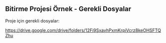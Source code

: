 ## Bitirme Projesi Örnek - Gerekli Dosyalar
Proje için gerekli dosyalar:

https://drive.google.com/drive/folders/12Fi9SxavhPxmKrpiVcrz8keOHSFTQZhu